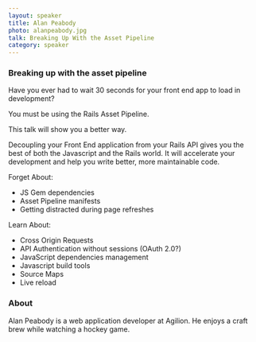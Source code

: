```yaml
---
layout: speaker
title: Alan Peabody
photo: alanpeabody.jpg
talk: Breaking Up With the Asset Pipeline
category: speaker
---
```


### Breaking up with the asset pipeline

Have you ever had to wait 30 seconds for your front end app to load in
development?

You must be using the Rails Asset Pipeline.

This talk will show you a better way.

Decoupling your Front End application from your Rails API gives you the best of
both the Javascript and the Rails world. It will accelerate your development and
help you write better, more maintainable code.

Forget About:
* JS Gem dependencies
* Asset Pipeline manifests
* Getting distracted during page refreshes

Learn About:
* Cross Origin Requests
* API Authentication without sessions (OAuth 2.0?)
* JavaScript dependencies management
* Javascript build tools
* Source Maps
* Live reload

### About

Alan Peabody is a web application developer at Agilion. He enjoys a craft brew
while watching a hockey game.
